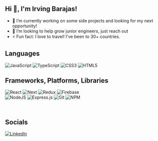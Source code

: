 <h2>Hi 👋, I'm Irving Barajas!</h2>

- 🔭 I’m currently working on some side projects and looking for my next opportunity!
- 🤝 I’m looking to help grow junior engineers, just reach out
- ⚡ Fun fact: I love to travel! I've been to 30+ countries.


<h2> Languages </h2>

![JavaScript](https://img.shields.io/badge/javascript-%23323330.svg?style=for-the-badge&logo=javascript&logoColor=%23F7DF1E)
![TypeScript](https://img.shields.io/badge/typescript-%23323330.svg?style=for-the-badge&logo=typescript&logoColor=%3178C6)
![CSS3](https://img.shields.io/badge/css3-%231572B6.svg?style=for-the-badge&logo=css3&logoColor=white)
![HTML5](https://img.shields.io/badge/html5-%23E34F26.svg?style=for-the-badge&logo=html5&logoColor=white)

<h2> Frameworks, Platforms, Libraries </h2>
   
![React](https://img.shields.io/badge/react-%2320232a.svg?style=for-the-badge&logo=react&logoColor=%2361DAFB)
![Next](https://img.shields.io/badge/next.js-000000?style=for-the-badge&logo=nextdotjs&logoColor=white)
![Redux](https://img.shields.io/badge/redux-%23593d88.svg?style=for-the-badge&logo=redux&logoColor=white)
![Firebase](https://img.shields.io/badge/firebase-%231572B6.svg?style=for-the-badge&logo=firebase&logoColor=#FFCA28)
</br>
![NodeJS](https://img.shields.io/badge/node.js-6DA55F?style=for-the-badge&logo=node.js&logoColor=white)
![Express.js](https://img.shields.io/badge/express.js-%23404d59.svg?style=for-the-badge&logo=express&logoColor=%2361DAFB)
![Git](https://img.shields.io/badge/git-white.svg?style=for-the-badge&logo=git&logoColor=black)
![NPM](https://img.shields.io/badge/NPM-%23000000.svg?style=for-the-badge&logo=npm&logoColor=white)

</br>

<h2> Socials </h2>

[![LinkedIn](https://img.shields.io/badge/linkedin-%230077B5.svg?style=for-the-badge&logo=linkedin&logoColor=white)](https://www.linkedin.com/in/irvingbarajas/)

<!--
**TheIrvingBarajas/TheIrvingBarajas** is a ✨ _special_ ✨ repository because its `README.md` (this file) appears on your GitHub profile.

Here are some ideas to get you started:

- 🔭 I’m currently working on ...
- 🌱 I’m currently learning ...
- 👯 I’m looking to collaborate on ...
- 🤔 I’m looking for help with ...
- 💬 Ask me about ...
- 📫 How to reach me: ...
- 😄 Pronouns: ...
- ⚡ Fun fact: ...
-->
